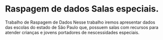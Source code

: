 # Raspagem de dados Salas especiais.
Trabalho de Raspagem de Dados 
Nesse trabalho iremos apresentar dados das escolas do estado de São Paulo que, possuem salas com recursos para atender crianças e jovens portadores de nescessidades especiais.
